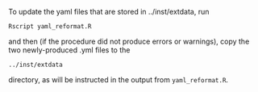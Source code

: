To update the yaml files that are stored in ../inst/extdata, run

    Rscript yaml_reformat.R

and then (if the procedure did not produce errors or warnings), copy the two
newly-produced .yml files to the

    ../inst/extdata

directory, as will be instructed in the output from `yaml_reformat.R`.
